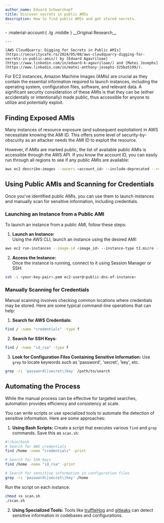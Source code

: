 ```yaml
---
author_name: Eduard Schwarzkopf
title: Discover secrets in public AMIs
description: How to find public AMIs and get stored secrets.
---
```


<div class="grid cards" markdown>
-   :material-account:{ .lg .middle } __Original Research__

    ---

    [AWS CloudQuarry: Digging for Secrets in Public AMIs](https://securitycafe.ro/2024/05/08/aws-cloudquarry-digging-for-secrets-in-public-amis/) by [Eduard Agavriloae](https://www.linkedin.com/in/eduard-k-agavriloae/) and [Matei Josephs](https://www.linkedin.com/in/matei-anthony-josephs-325ba5199/).
</div>

For EC2 instances, Amazon Machine Images (AMIs) are crucial as they contain the essential information required to launch instances, including the operating system, configuration files, software, and relevant data. A significant security consideration of these AMIs is that they can be (either accidentally or intentionally) made public, thus accessible for anyone to utilize and potentially exploit.

## Finding Exposed AMIs

Many instances of resource exposure (and subsequent exploitation) in AWS necessitate knowing the AMI ID. This offers some level of security-by-obscurity as an attacker needs the AMI ID to exploit the resource.

However, if AMIs are marked public, the list of available public AMIs is accessible through the AWS API. If you know the account ID, you can easily run through all regions to see if any public AMIs are available:

```bash
aws ec2 describe-images --owners <account_id> --include-deprecated --region <region>
```

## Using Public AMIs and Scanning for Credentials

Once you've identified public AMIs, you can use them to launch instances and manually scan for sensitive information, including credentials.

### Launching an Instance from a Public AMI

To launch an instance from a public AMI, follow these steps:

1. **Launch an Instance:**  
Using the AWS CLI, launch an instance using the desired AMI:
```bash
aws ec2 run-instances --image-id <image_id> --instance-type t2.micro --key-name <key-pair>

```
2. **Access the Instance:**  
Once the instance is running, connect to it using Session Manager or SSH:
```bash
ssh -i <your-key-pair>.pem ec2-user@<public-dns-of-instance>
```

### Manually Scanning for Credentials

Manual scanning involves checking common locations where credentials may be stored. Here are some typical command-line operations that can help:

1. **Search for AWS Credentials:**
```bash
find / -name "credentials" -type f
```
2. **Search for SSH Keys:**
```bash
find / -name "id_rsa" -type f
```
3. **Look for Configuration Files Containing Sensitive Information:**
Use `grep` to locate keywords such as 'password', 'secret', 'key', etc.
```bash
grep -ri 'password\|secret\|key' /path/to/search
```

## Automating the Process

While the manual process can be effective for targeted searches, automation provides efficiency and consistency at scale. 

You can write scripts or use specialized tools to automate the detection of sensitive information. Here are some approaches:

1. **Using Bash Scripts:**
Create a script that executes various `find` and `grep` commands. Save this as `scan.sh`:
```bash
#!/bin/bash
# Search for AWS credentials
find /home -name "credentials" -print

# Search for SSH keys
find /home -name "id_rsa" -print

# Search for sensitive information in configuration files
grep -ri 'password\|secret\|key' /home
```
Run the script on each instance:
```bash
chmod +x scan.sh
./scan.sh
```
2. **Using Specialized Tools:**
Tools like [truffleHog](https://github.com/trufflesecurity/trufflehog) and [gitleaks](https://github.com/gitleaks/gitleaks) can detect sensitive information in codebases and configurations.
